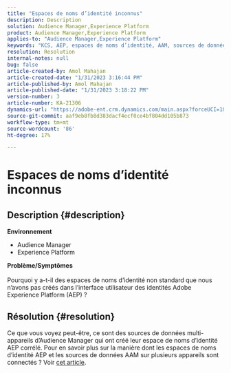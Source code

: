 ```yaml
---
title: "Espaces de noms d’identité inconnus"
description: Description
solution: Audience Manager,Experience Platform
product: Audience Manager,Experience Platform
applies-to: "Audience Manager,Experience Platform"
keywords: "KCS, AEP, espaces de noms d’identité, AAM, sources de données"
resolution: Resolution
internal-notes: null
bug: false
article-created-by: Amol Mahajan
article-created-date: "1/31/2023 3:16:44 PM"
article-published-by: Amol Mahajan
article-published-date: "1/31/2023 3:18:22 PM"
version-number: 3
article-number: KA-21306
dynamics-url: "https://adobe-ent.crm.dynamics.com/main.aspx?forceUCI=1&pagetype=entityrecord&etn=knowledgearticle&id=9eafa944-7aa1-ed11-aad1-6045bd0067ea"
source-git-commit: aaf9eb8fb8d383dacf4ecf0ce4bf804dd105b873
workflow-type: tm+mt
source-wordcount: '86'
ht-degree: 17%

---
```


# Espaces de noms d’identité inconnus

## Description {#description}

<b>Environnement</b>
- Audience Manager
- Experience Platform




<b>Problème/Symptômes</b>
<br><br>Pourquoi y a-t-il des espaces de noms d’identité non standard que nous n’avons pas créés dans l’interface utilisateur des identités Adobe Experience Platform (AEP) ?<br>

## Résolution {#resolution}


Ce que vous voyez peut-être, ce sont des sources de données multi-appareils d’Audience Manager qui ont créé leur espace de noms d’identité AEP corrélé. Pour en savoir plus sur la manière dont les espaces de noms d’identité AEP et les sources de données AAM sur plusieurs appareils sont connectés ? Voir [cet article](https://experienceleague.adobe.com/docs/experience-cloud-kcs/kbarticles/KA-21305.html?lang=fr).
